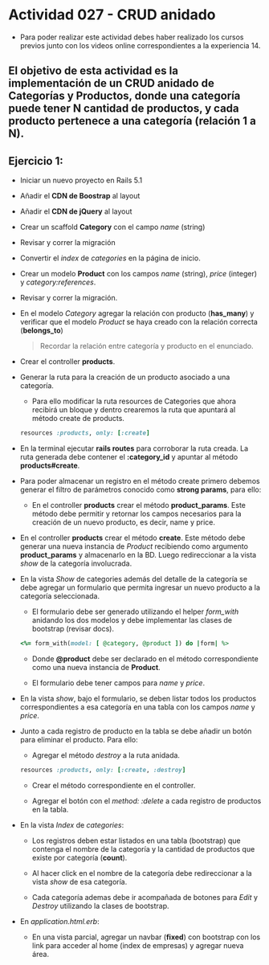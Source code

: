 # Actividad 027 - CRUD anidado

- Para poder realizar este actividad debes haber realizado los cursos previos junto con los videos online correspondientes a la experiencia 14.

## El objetivo de esta actividad es la implementación de un CRUD anidado de Categorías y Productos, donde una categoría puede tener N cantidad de productos, y cada producto pertenece a una categoría (relación 1 a N).

## Ejercicio 1:

- Iniciar un nuevo proyecto en Rails 5.1

- Añadir el **CDN de Boostrap** al layout

- Añadir el **CDN de jQuery** al layout

- Crear un scaffold **Category** con el campo *name* (string)

- Revisar y correr la migración

- Convertir el *index* de *categories* en la página de inicio.

- Crear un modelo **Product** con los campos *name* (string), *price* (integer) y *category:references*.

- Revisar y correr la migración.

- En el modelo *Category* agregar la relación con producto (**has_many**) y verificar que el modelo *Product* se haya creado con la relación correcta (**belongs_to**)

    > Recordar la relación entre categoría y producto en el enunciado.

- Crear el controller **products**.

- Generar la ruta para la creación de un producto asociado a una categoría.

    - Para ello modificar la ruta resources de Categories que ahora recibirá un bloque y dentro crearemos la ruta que apuntará al método create de products.
    
    ~~~ruby
    resources :products, only: [:create]
    ~~~

- En la terminal ejecutar **rails routes** para corroborar la ruta creada. La ruta generada debe contener el **:category_id** y apuntar al método **products#create**.

- Para poder almacenar un registro en el método create primero debemos generar el filtro de parámetros conocido como **strong params**, para ello:

    - En el controller **products** crear el método **product_params**. Este método debe permitir y retornar los campos necesarios para la creación de un nuevo producto, es decir, name y price.

- En el controller **products** crear el método **create**. Este método debe generar una nueva instancia de *Product* recibiendo como argumento **product_params** y almacenarlo en la BD. Luego redireccionar a la vista *show* de la categoría involucrada.

- En la vista *Show* de categories además del detalle de la categoría se debe agregar un formulario que permita ingresar un nuevo producto a la categoría seleccionada.

    - El formulario debe ser generado utilizando el helper *form_with* anidando los dos modelos y debe implementar las clases de bootstrap (revisar docs).

    ~~~ruby
    <%= form_with(model: [ @category, @product ]) do |form| %>
    ~~~

    - Donde **@product** debe ser declarado en el método correspondiente como una nueva instancia de **Product**.

    - El formulario debe tener campos para *name* y *price*.

- En la vista *show*, bajo el formulario, se deben listar todos los productos correspondientes a esa categoría en una tabla con los campos *name* y *price*.

- Junto a cada registro de producto en la tabla se debe añadir un botón para eliminar el producto. Para ello:

    - Agregar el método *destroy* a la ruta anidada.

     ~~~ruby
     resources :products, only: [:create, :destroy]
     ~~~

     - Crear el método correspondiente en el controller.

     - Agregar el botón con el *method: :delete* a cada registro de productos en la tabla.

- En la vista *Index* de *categories*: 
    - Los registros deben estar listados en una tabla (bootstrap) que contenga el nombre de la categoría y la cantidad de productos que existe por categoría (**count**).

    - Al hacer click en el nombre de la categoría debe redireccionar a la vista *show* de esa categoría.

    - Cada categoría ademas debe ir acompañada de botones para *Edit* y *Destroy* utilizando la clases de bootstrap.

- En *application.html.erb*:
	- En una vista parcial, agregar un navbar (**fixed**) con bootstrap con los link para acceder al home (index de empresas) y agregar nueva área.